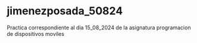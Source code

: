 # jimenezposada_50824
Practica correspondiente al dia 15_08_2024 de la asignatura programacion de dispositivos moviles 
